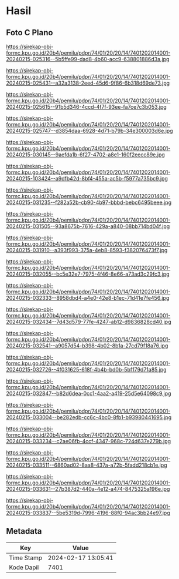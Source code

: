 # Hasil

## Foto C Plano

https://sirekap-obj-formc.kpu.go.id/20b4/pemilu/pdpr/74/01/20/20/14/7401202014001-20240215-025316--5b5ffe99-dad8-4b60-acc9-638801886d3a.jpg

https://sirekap-obj-formc.kpu.go.id/20b4/pemilu/pdpr/74/01/20/20/14/7401202014001-20240215-025431--a32a3138-2eed-45d6-9f86-6b318d69de73.jpg

https://sirekap-obj-formc.kpu.go.id/20b4/pemilu/pdpr/74/01/20/20/14/7401202014001-20240215-025615--91b5d346-4ccd-4f7f-93ee-fa7ce7c3b053.jpg

https://sirekap-obj-formc.kpu.go.id/20b4/pemilu/pdpr/74/01/20/20/14/7401202014001-20240215-025747--d3854daa-6928-4d71-b79b-34e300003d6e.jpg

https://sirekap-obj-formc.kpu.go.id/20b4/pemilu/pdpr/74/01/20/20/14/7401202014001-20240215-030145--9aefda1b-6f27-4702-a8e1-160f2eecc89e.jpg

https://sirekap-obj-formc.kpu.go.id/20b4/pemilu/pdpr/74/01/20/20/14/7401202014001-20240215-103424--a9dfb42d-8bf4-455a-ac5b-f5977a735bc9.jpg

https://sirekap-obj-formc.kpu.go.id/20b4/pemilu/pdpr/74/01/20/20/14/7401202014001-20240215-031235--f282a52b-cb90-4b97-bbbd-bebc6495beee.jpg

https://sirekap-obj-formc.kpu.go.id/20b4/pemilu/pdpr/74/01/20/20/14/7401202014001-20240215-031505--93a8675b-7616-429a-a840-08bb714bd04f.jpg

https://sirekap-obj-formc.kpu.go.id/20b4/pemilu/pdpr/74/01/20/20/14/7401202014001-20240215-031910--a393f993-375a-4eb8-8593-f382076473f7.jpg

https://sirekap-obj-formc.kpu.go.id/20b4/pemilu/pdpr/74/01/20/20/14/7401202014001-20240215-032055--bc5e32e7-7975-4f46-8e66-a73ad3c29fc3.jpg

https://sirekap-obj-formc.kpu.go.id/20b4/pemilu/pdpr/74/01/20/20/14/7401202014001-20240215-032333--8958dbd4-a4e0-42e8-b1ec-71d41e7fe456.jpg

https://sirekap-obj-formc.kpu.go.id/20b4/pemilu/pdpr/74/01/20/20/14/7401202014001-20240215-032434--7d43d579-77fe-4247-ab12-d9836828cd40.jpg

https://sirekap-obj-formc.kpu.go.id/20b4/pemilu/pdpr/74/01/20/20/14/7401202014001-20240215-032541--a9057d54-b398-4b02-8b1a-27cd79f18a76.jpg

https://sirekap-obj-formc.kpu.go.id/20b4/pemilu/pdpr/74/01/20/20/14/7401202014001-20240215-032726--4f031625-618f-4b4b-bd0b-5bf179d71a85.jpg

https://sirekap-obj-formc.kpu.go.id/20b4/pemilu/pdpr/74/01/20/20/14/7401202014001-20240215-032847--b82d6dea-0cc1-4aa2-a419-25d5e64098c9.jpg

https://sirekap-obj-formc.kpu.go.id/20b4/pemilu/pdpr/74/01/20/20/14/7401202014001-20240215-033004--be282edb-cc6c-4bc0-8fb1-b93980441695.jpg

https://sirekap-obj-formc.kpu.go.id/20b4/pemilu/pdpr/74/01/20/20/14/7401202014001-20240215-033234--c2ae06fb-4ccf-4347-968c-724d637e279b.jpg

https://sirekap-obj-formc.kpu.go.id/20b4/pemilu/pdpr/74/01/20/20/14/7401202014001-20240215-033511--6860ad02-8aa8-437a-a72b-5fadd218cb1e.jpg

https://sirekap-obj-formc.kpu.go.id/20b4/pemilu/pdpr/74/01/20/20/14/7401202014001-20240215-033631--27b387d2-440a-4e12-a474-8475325a196e.jpg

https://sirekap-obj-formc.kpu.go.id/20b4/pemilu/pdpr/74/01/20/20/14/7401202014001-20240215-033837--5be5319d-7996-4196-88f0-94ac3bb24e97.jpg


## Metadata

| Key        | Value               |
| ---------- | ------------------- |
| Time Stamp | 2024-02-17 13:05:41 |
| Kode Dapil | 7401                |



